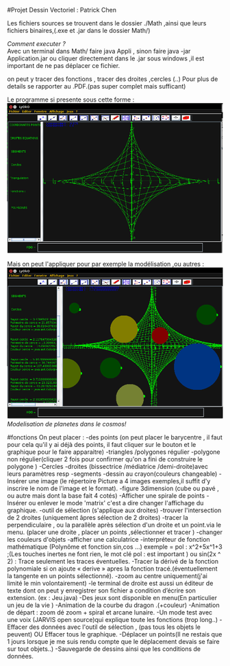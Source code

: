 #Projet Dessin Vectoriel : Patrick Chen

Les fichiers sources se trouvent dans le dossier ./Math ,ainsi que leurs fichiers binaires,(.exe et .jar dans le dossier Math/)

<em>Comment executer ?</em> </br>
Avec un terminal dans Math/ faire java Appli , sinon faire java -jar Application.jar ou cliquer directement dans le .jar sous windows ,il est important de ne pas déplacer ce fichier.

on peut y tracer des fonctions , tracer des droites ,cercles (..)
Pour plus de details se rapporter au .PDF.(pas super complet mais sufficant)

Le programme si presente sous cette forme :</br>
<img src ="Math/images/base.png">
</br>

Mais on peut l'appliquer pour par exemple la modélisation ,ou autres : 
</br>
<img src ="Math/images/modele.png">
<em>Modelisation de planetes dans le cosmos!</em>

#fonctions
On peut placer :
-des points (on peut placer le barycentre , il faut pour cela qu'il y ai déjà
des points, il faut cliquer sur le bouton et le graphique pour le faire
apparaitre)
-triangles /polygones régulier
-polygone non régulier(cliquer 2 fois pour confirmer qu'on a fini de
construire le polygone )
-Cercles
-droites (bissectrice /médiatrice /demi-droite)avec leurs paramètres resp
-segments
-dessin au crayon(couleurs changeable)
-Insérer une image (le répertoire Picture a 4 images exemples,il suffit d'y
inscrire le
nom de l'image et le format).
-figure 3dimension (cube ou pavé , ou autre mais dont la base fait 4 cotés)
-Afficher une spirale de points
-Insérer ou enlever le mode 'matrix' c'est a dire changer l'affichage du
graphique.
-outil de sélection (s'applique aux droites)
-trouver l'intersection de 2 droites (uniquement âpres sélection de 2
droites)
-tracer la perpendiculaire , ou la parallèle après sélection d'un droite et
un point.via le menu.
(placer une droite , placer un points ,sélectionner et tracer )
-changer les couleurs d'objets
-afficher une calculatrice
-interpréteur de fonction mathématique (Polynôme et fonction sin,cos ...)
exemple = pol : x^2+5x^1+3 ;(Les touches inertes ne font rien, le mot clé
pol : est important )
ou sin(2x ^ 2) : Trace seulement les traces éventuelles.
-Tracer la dérivé de la fonction polynomiale si on ajoute « derive » apres
la fonction tracé.(éventuellement la tangente en un points sélectionné).
-zoom au centre uniquement(j'ai limité le min volontairement)
-le terminal de droite est aussi un éditeur de texte dont on peut y
enregistrer son fichier a condition d’écrire son extension.
(ex : Jeu.java)
-Des jeux sont disponible en menu(En particulier un jeu de la vie )
-Animation de la courbe du dragon .(+couleur)
-Animation de départ : zoom dé zoom + spiral et arcane lunaire.
-Un mode test avec une voix (JARVIS open source)qui explique toute les
fonctions (trop long..)
-Effacer des données avec l'outil de sélection , (pas tous les objets le
peuvent) OU
Effacer tous le graphique.
-Déplacer un points(Il ne restais que 1 jours lorsque je me suis rendu
compte que le déplacement devais se faire sur tout objets..)
-Sauvegarde de dessins ainsi que les conditions de données.


